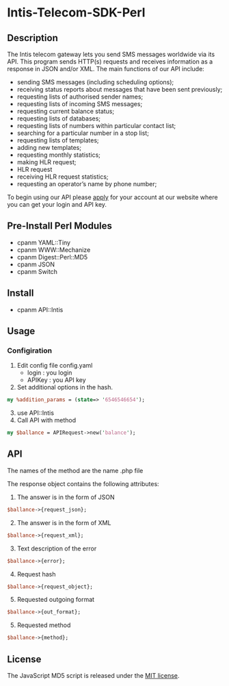 # Intis-Telecom-SDK-Perl


## Description
The Intis telecom gateway lets you send SMS messages worldwide via its API. This program sends HTTP(s) requests and receives information as a response in JSON and/or XML. The main functions of our API include:

* sending SMS messages (including scheduling options);
* receiving status reports about messages that have been sent previously;
* requesting lists of authorised sender names;
* requesting lists of incoming SMS messages;
* requesting current balance status;
* requesting lists of databases;
* requesting lists of numbers within particular contact list;
* searching for a particular number in a stop list;
* requesting lists of templates;
* adding new templates;
* requesting monthly statistics;
* making HLR request;
* HLR request
* receiving HLR request statistics;
* requesting an operator’s name by phone number;

To begin using our API please [apply](https://go.intistele.com/external/client/register/) for your account at our website where you can get your login and API key.

## Pre-Install Perl Modules

* cpanm YAML::Tiny
* cpanm WWW::Mechanize
* cpanm Digest::Perl::MD5
* cpanm JSON
* cpanm Switch

## Install

* cpanm API::Intis

## Usage

### Configiration

1. Edit  config file config.yaml
    * login : you login
    * APIKey : you API key
2.  Set additional options in the hash.
```perl
my %addition_params = (state=> '6546546654');
```
3. use API::Intis
4. Call API with method
```perl
my $ballance = APIRequest->new('balance');
```

## API
The names of the method are the name .php file

The response object contains the following attributes:

1. The answer is in the form of JSON
```perl
$ballance->{request_json};
```
2. The answer is in the form of XML
```perl
$ballance->{request_xml};
```
3. Text description of the error
```perl
$ballance->{error};
```
4. Request hash
```perl
$ballance->{request_object};
```
5. Requested outgoing format
```perl
$ballance->{out_format};
```
5. Requested method
```perl
$ballance->{method};
```

## License
The JavaScript MD5 script is released under the
[MIT license](http://www.opensource.org/licenses/MIT).